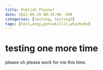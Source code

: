 ```yaml
---
title: Publish Please?
date: 2022-09-29 00:35:00 -500
categories: [testing, testing2]
tags: [test,angy,gonnakillit,whyohwhy]
---
```


# testing one more time

please oh please work for me this time.